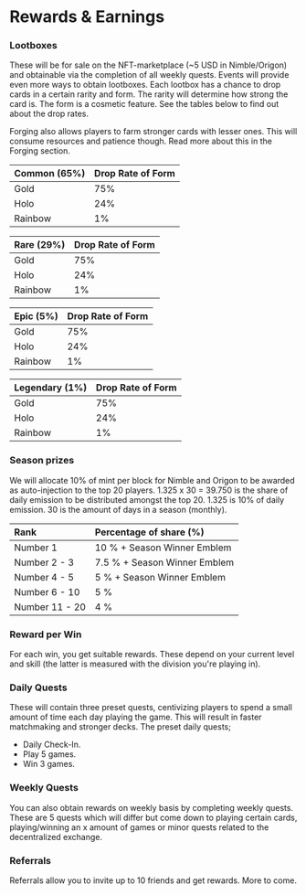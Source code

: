 # Rewards & Earnings

### Lootboxes

These will be for sale on the NFT-marketplace \(~5 USD in Nimble/Origon\) and obtainable via the completion of all weekly quests. Events will provide even more ways to obtain lootboxes. Each lootbox has a chance to drop cards in a certain rarity and form. The rarity will determine how strong the card is. The form is a cosmetic feature. See the tables below to find out about the drop rates.

Forging also allows players to farm stronger cards with lesser ones. This will consume resources and patience though. Read more about this in the Forging section.

| Common \(65%\) | Drop Rate of Form |
| :--- | :--- |
| Gold | 75% |
| Holo | 24% |
| Rainbow | 1% |

| Rare \(29%\)         | Drop Rate of Form |
| :--- | :--- |
| Gold | 75% |
| Holo | 24% |
| Rainbow | 1% |

| Epic \(5%\)            | Drop Rate of Form |
| :--- | :--- |
| Gold | 75% |
| Holo | 24% |
| Rainbow | 1% |

| Legendary \(1%\) | Drop Rate of Form |
| :--- | :--- |
| Gold | 75% |
| Holo | 24% |
| Rainbow | 1% |

### Season prizes

We will allocate 10% of mint per block for Nimble and Origon to be awarded as auto-injection to the top 20 players. 1.325 x 30 = 39.750 is the share of daily emission to be distributed amongst the top 20. 1.325 is 10% of daily emission. 30 is the amount of days in a season \(monthly\).

| Rank | Percentage of share \(%\) |
| :--- | :--- |
| Number 1 | 10 % + Season Winner Emblem |
| Number 2 - 3 | 7.5 % + Season Winner Emblem |
| Number 4 - 5 | 5 % + Season Winner Emblem |
| Number 6 - 10 | 5 % |
| Number 11 - 20 | 4 % |

### Reward per Win

For each win, you get suitable rewards. These depend on your current level and skill \(the latter is measured with the division you're playing in\).

### Daily Quests

These will contain three preset quests, centivizing players to spend a small amount of time each day playing the game. This will result in faster matchmaking and stronger decks. The preset daily quests;

* Daily Check-In.
* Play 5 games.
* Win 3 games.

### Weekly Quests

You can also obtain rewards on weekly basis by completing weekly quests. These are 5 quests which will differ but come down to playing certain cards, playing/winning an x amount of games or minor quests related to the decentralized exchange.

### Referrals

Referrals allow you to invite up to 10 friends and get rewards. More to come.

